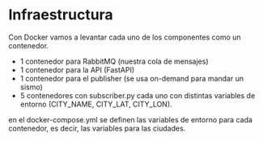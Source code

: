# Infraestructura

Con Docker vamos a levantar cada uno de los componentes como un contenedor.
- 1 contenedor para RabbitMQ (nuestra cola de mensajes)
- 1 contenedor para la API (FastAPI)
- 1 contenedor para el publisher (se usa on-demand para mandar un sismo)
- 5 contenedores con subscriber.py cada uno con distintas variables de entorno (CITY_NAME, CITY_LAT, CITY_LON).

en el docker-compose.yml se definen las variables de entorno para cada contenedor, es decir, las variables para las ciudades.